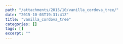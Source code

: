 ```yaml
---
path: "/attachments/2015/10/vanilla_cordova_tree/"
date: "2015-10-03T19:31:41Z"
title: "vanilla_cordova_tree"
categories: []
tags: []
excerpt: ""
---
```


